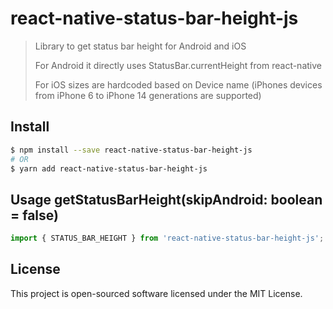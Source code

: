 # react-native-status-bar-height-js

> Library to get status bar height for Android and iOS
> 
> For Android it directly uses StatusBar.currentHeight from react-native
> 
> For iOS sizes are hardcoded based on Device name (iPhones devices from iPhone 6 to iPhone 14 generations are supported)

## Install

```bash
$ npm install --save react-native-status-bar-height-js
# OR
$ yarn add react-native-status-bar-height-js
```

## Usage getStatusBarHeight(skipAndroid: boolean = false)

```js
import { STATUS_BAR_HEIGHT } from 'react-native-status-bar-height-js';
```

## License

This project is open-sourced software licensed under the MIT License.

